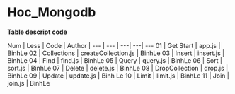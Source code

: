 # Hoc_Mongodb

**Table descript code**

Num | Less | Code | Author |
--- | --- | ---| ---| ---
01 | Get Start | app.js | BinhLe
02 | Collections | createCollection.js | BinhLe
03 | Insert | insert.js | BinhLe
04 | Find | find.js | BinhLe
05 | Query | query.js | BinhLe
06 | Sort | sort.js | BinhLe
07 | Delete | delete.js | BinhLe
08 | DropCollection | drop.js | BinhLe
09 | Update | update.js | Binh Le
10 | Limit | limit.js | BinhLe
11 | Join | join.js | BinhLe